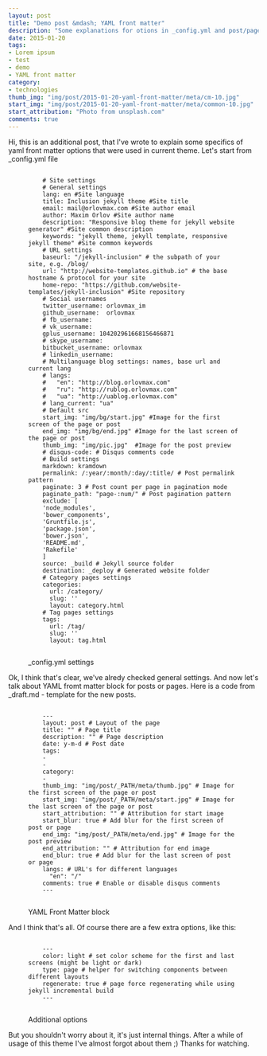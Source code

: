 ```yaml
---
layout: post
title: "Demo post &mdash; YAML front matter"
description: "Some explanations for otions in _config.yml and post/page front matter"
date: 2015-01-20
tags: 
- Lorem ipsum
- test 
- demo
- YAML front matter
category:
- technologies
thumb_img: "img/post/2015-01-20-yaml-front-matter/meta/cm-10.jpg"
start_img: "img/post/2015-01-20-yaml-front-matter/meta/common-10.jpg"
start_attribution: "Photo from unsplash.com"
comments: true
---
```

Hi, this is an additional post, that I've wrote to explain some specifics of yaml front matter options that were used in current theme. Let's start from _config.yml file

<figure class="code code_center">
	<pre><code class="language-yaml">
	# Site settings
	# General settings
	lang: en #Site language
	title: Inclusion jekyll theme #Site title
	email: mail@orlovmax.com #Site author email
	author: Maxim Orlov #Site author name
	description: "Responsive blog theme for jekyll website generator" #Site common description
	keywords: "jekyll theme, jekyll template, responsive jekyll theme" #Site common keywords
	# URL settings
	baseurl: "/jekyll-inclusion" # the subpath of your site, e.g. /blog/
	url: "http://website-templates.github.io" # the base hostname & protocol for your site
	home-repo: "https://github.com/website-templates/jekyll-inclusion" #Site repository
	# Social usernames
	twitter_username: orlovmax_im
	github_username:  orlovmax
	# fb_username:
	# vk_username:
	gplus_username: 104202961668156466871
	# skype_username:
	bitbucket_username: orlovmax
	# linkedin_username:
	# Multilanguage blog settings: names, base url and current lang
	# langs:
	#   "en": "http://blog.orlovmax.com"
	#   "ru": "http://rublog.orlovmax.com"
	#   "ua": "http://uablog.orlovmax.com"
	# lang_current: "ua"
	# Default src
	start_img: "img/bg/start.jpg" #Image for the first screen of the page or post
	end_img: "img/bg/end.jpg" #Image for the last screen of the page or post
	thumb_img: "img/pic.jpg"  #Image for the post preview
	# disqus-code: # Disqus comments code
	# Build settings
	markdown: kramdown
	permalink: /:year/:month/:day/:title/ # Post permalink pattern
	paginate: 3 # Post count per page in pagination mode
	paginate_path: "page-:num/" # Post pagination pattern
	exclude: [
	'node_modules',
	'bower_components',
	'Gruntfile.js',
	'package.json',
	'bower.json',
	'README.md',
	'Rakefile'
	]
	source: _build # Jekyll source folder
	destination: _deploy # Generated website folder
	# Category pages settings
	categories:
	  url: /category/
	  slug: ''
	  layout: category.html
	# Tag pages settings
	tags:
	  url: /tag/
	  slug: ''
	  layout: tag.html
	</code></pre>
	<figcaption>_config.yml settings</figcaption>
</figure>

Ok, I think that's clear, we've alredy checked general settings. And now let's talk about YAML fromt matter block for posts or pages. Here is a code from _draft.md - template for the new posts.

<figure class="code code_center">
	<pre><code class="language-yaml">
	---
	layout: post # Layout of the page
	title: "" # Page title
	description: "" # Page description
	date: y-m-d # Post date
	tags: 
	-
	- 
	category:
	- 
	thumb_img: "img/post/_PATH/meta/thumb.jpg" # Image for the first screen of the page or post
	start_img: "img/post/_PATH/meta/start.jpg" # Image for the last screen of the page or post
	start_attribution: "" # Attribution for start image
	start_blur: true # Add blur for the first screen of post or page
	end_img: "img/post/_PATH/meta/end.jpg" # Image for the post preview
	end_attribution: "" # Attribution for end image
	end_blur: true # Add blur for the last screen of post or page
	langs: # URL's for different languages
	  "en": "/"
	comments: true # Enable or disable disqus comments
	---		
	</code></pre>
	<figcaption>YAML Front Matter block</figcaption>
</figure>

And I think that's all. Of course there are a few extra options, like this:

<figure class="code code_center">
	<pre><code class="language-yaml">
	---		
	color: light # set color scheme for the first and last screens (might be light or dark)
	type: page # helper for switching components between different layouts
	regenerate: true # page force regenerating while using jekyll incremental build
	---
	</code></pre>
	<figcaption>Additional options</figcaption>
</figure>

But you shouldn't worry about it, it's just internal things. After a while of usage of this theme I've almost forgot about them ;) Thanks for watching.
